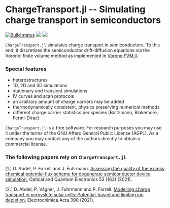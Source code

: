 ChargeTransport.jl -- Simulating charge transport in semiconductors
================================

[![Build status](https://github.com/PatricioFarrell/ChargeTransport.jl/workflows/linux-macos-windows/badge.svg)](https://github.com/PatricioFarrell/ChargeTransport.jl/actions)
[![](https://img.shields.io/badge/docs-stable-blue.svg)](https://PatricioFarrell.github.io/ChargeTransport.jl/stable)
[![](https://img.shields.io/badge/docs-dev-blue.svg)](https://PatricioFarrell.github.io/ChargeTransport.jl/dev)


`ChargeTransport.jl` simulates charge transport in semiconductors. To this end, it discretizes
the semiconductor drift-diffusion equations via the Voronoi finite volume method as implemented in [VoronoiFVM.jl](https://github.com/j-fu/VoronoiFVM.jl).

### Special features

- heterostructures
- 1D, 2D and 3D simulations
- stationary and transient simulations
- IV curves and scan protocols
- an arbitrary amount of charge carriers may be added
- thermodynamically consistent, physics preserving numerical methods
- different charge carrier statistics per species (Boltzmann, Blakemore, Fermi-Dirac)

`ChargeTransport.jl` is a free software. For research purposes you may use it under the terms of the GNU Affero General Public License (AGPL). As a company you may contact any of the authors directly to obtain a commercial license.

### The following papers rely on `ChargeTransport.jl`

[1.] D. Abdel, P. Farrell and J. Fuhrmann. [Assessing the quality of the excess chemical potential flux scheme for degenerate semiconductor device simulation.](https://link.springer.com/article/10.1007/s11082-021-02803-4) Optical and Quantum Electronics 53 (163) (2021).

[2.] D. Abdel, P. Vágner, J. Fuhrmann and P. Farrell. [Modelling charge transport in perovskite solar cells: Potential-based and limiting ion depletion.](https://www.sciencedirect.com/science/article/abs/pii/S0013468621009865) Electrochimica Acta 390 (2021).
